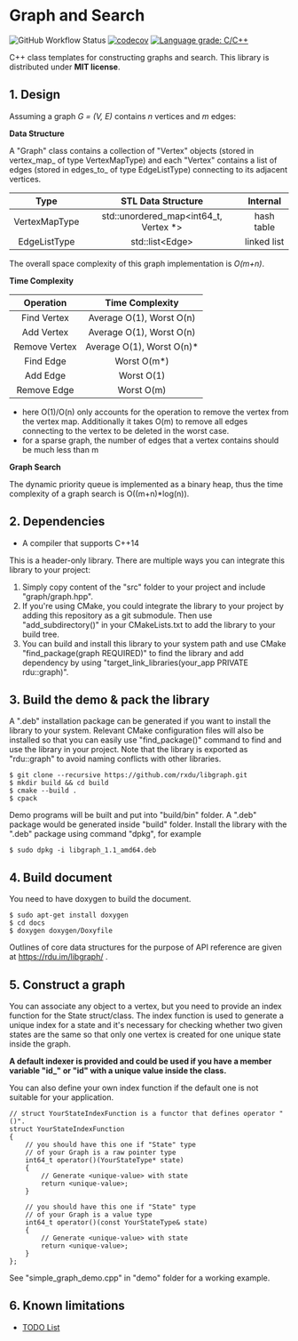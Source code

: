 # Graph and Search

![GitHub Workflow Status](https://github.com/rxdu/libgraph/workflows/CI/badge.svg)
[![codecov](https://codecov.io/gh/rxdu/libgraph/branch/master/graph/badge.svg)](https://codecov.io/gh/rxdu/libgraph)
[![Language grade: C/C++](https://img.shields.io/lgtm/grade/cpp/g/rxdu/libgraph.svg?logo=lgtm&logoWidth=18)](https://lgtm.com/projects/g/rxdu/libgraph/context:cpp)

C++ class templates for constructing graphs and search. This library is distributed under **MIT license**.

## 1. Design

Assuming a graph *G = (V, E)* contains *n* vertices and *m* edges:

**Data Structure**

A "Graph" class contains a collection of "Vertex" objects (stored in vertex_map_ of type VertexMapType) and each "Vertex" contains a list of edges (stored in edges_to_ of type EdgeListType) connecting to its adjacent vertices.

|     Type      |          STL Data Structure           |  Internal   |
| :-----------: | :-----------------------------------: | :---------: |
| VertexMapType | std::unordered_map<int64_t, Vertex *> | hash table  |
| EdgeListType  |           std::list\<Edge\>           | linked list |

The overall space complexity of this graph implementation is *O(m+n)*.

**Time Complexity**

|   Operation   |     Time Complexity      |
| :-----------: | :----------------------: |
|  Find Vertex  | Average O(1), Worst O(n) |
|  Add Vertex   | Average O(1), Worst O(n) |
| Remove Vertex | Average O(1), Worst O(n)* |
|   Find Edge   |       Worst  O(m*)       |
|   Add Edge    |       Worst  O(1)        |
|  Remove Edge  |       Worst  O(m)        |

* here O(1)/O(n) only accounts for the operation to remove the vertex from the vertex map. Additionally it takes O(m) to remove all edges connecting to the vertex to be deleted in the worst case.
* for a sparse graph, the number of edges that a vertex contains should be much less than m

**Graph Search**

The dynamic priority queue is implemented as a binary heap, thus the time complexity of a graph search is O((m+n)*log(n)).

## 2. Dependencies

* A compiler that supports C++14

This is a header-only library. There are multiple ways you can integrate this library to your project:

1. Simply copy content of the "src" folder to your project and include "graph/graph.hpp". 
2. If you're using CMake, you could integrate the library to your project by adding this repository as a git submodule. Then use "add_subdirectory()" in your CMakeLists.txt to add the library to your build tree.
3. You can build and install this library to your system path and use CMake "find_package(graph REQUIRED)" to find the library and add dependency by using "target_link_libraries(your_app PRIVATE rdu::graph)".

## 3. Build the demo & pack the library

A ".deb" installation package can be generated if you want to install the library to your system. Relevant CMake configuration files will also be installed so that you can easily use "find_package()" command to find and use the library in your project. Note that the library is exported as "rdu::graph" to avoid naming conflicts with other libraries.

```
$ git clone --recursive https://github.com/rxdu/libgraph.git
$ mkdir build && cd build
$ cmake --build .
$ cpack
```

Demo programs will be built and put into "build/bin" folder. A ".deb" package would be generated inside "build" folder. Install the library with the ".deb" package using command "dpkg", for example

```
$ sudo dpkg -i libgraph_1.1_amd64.deb
```

## 4. Build document

You need to have doxygen to build the document.

```
$ sudo apt-get install doxygen
$ cd docs
$ doxygen doxygen/Doxyfile
```

Outlines of core data structures for the purpose of API reference are given at https://rdu.im/libgraph/ .

## 5. Construct a graph

You can associate any object to a vertex, but you need to provide an index function for the State struct/class. The index function is used to generate a unique index for a state and it's necessary for checking whether two given states are the same so that only one vertex is created for one unique state inside the graph.

**A default indexer is provided and could be used if you have a member variable "id_" or "id" with a unique value inside the class.** 

You can also define your own index function if the default one is not suitable for your application.

```
// struct YourStateIndexFunction is a functor that defines operator "()". 
struct YourStateIndexFunction
{
    // you should have this one if "State" type 
    // of your Graph is a raw pointer type
    int64_t operator()(YourStateType* state)
    {
        // Generate <unique-value> with state
        return <unique-value>;
    }

    // you should have this one if "State" type 
    // of your Graph is a value type
    int64_t operator()(const YourStateType& state)
    {
        // Generate <unique-value> with state
        return <unique-value>;
    }
};
```

See "simple_graph_demo.cpp" in "demo" folder for a working example.

## 6. Known limitations

* [TODO List](./TODO.md)

